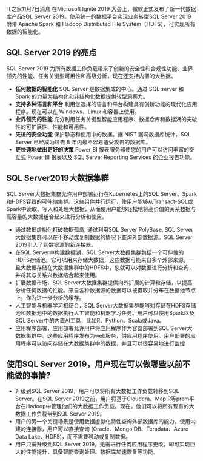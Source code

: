 IT之家11月7日消息 在Microsoft   Ignite 2019 大会上，微软正式发布了新一代数据库产品SQL Server 2019。使用统一的数据平台实现业务转型SQL Server 2019 附带 Apache Spark 和 Hadoop Distributed File System（HDFS），可实现所有数据的智能化。
## SQL Server 2019 的亮点
SQL Server 2019 为所有数据工作负载带来了创新的安全性和合规性功能、业界领先的性能、任务关键型可用性和高级分析，现在还支持内置的大数据。
- **任何数据的智能化**
SQL Server 是数据集成的中心。通过 SQL server 和 Spark 的力量为结构化和非结构化数据提供转型洞察力。
- **支持多种语言和平台**
利用您选择的语言和平台构建具有创新功能的现代化应用程序。现在可以在 Windows、Linux 和容器上使用。
- **业界领先的性能**
充分利用任务关键型智能应用程序、数据仓库和数据湖的突破性的可扩展性、性能和可用性。
- **先进的安全功能**
保护静态和使用中的数据。据 NIST 漏洞数据库统计，SQL Server 已经成为过去 8 年内最不容易遭受攻击的数据库。
- **更快速地做出更好的决策**
Power BI 报表服务器使您的用户可以访问丰富的交互式 Power BI 报表以及 SQL Server Reporting Services 的企业报告功能。
## SQL Server2019大数据集群
SQL Server大数据集群允许用户部署运行在Kubernetes上的SQL Server、Spark和HDFS容器的可伸缩集群。这些组件并行运行，使用户能够从Transact-SQL或Spark中读取、写入和处理大数据，从而使用户能够轻松地将高价值的关系数据与高容量的大数据组合起来进行分析和使用。
- 通过数据虚拟化打破数据孤岛, 通过利用SQL Server PolyBase, SQL Server大数据集群可以在不移动或复制数据的情况下查询外部数据源。SQL Server 2019引入了到数据源的新连接器。
- 在SQL Server中构建数据湖，SQL Server大数据集群包括一个可伸缩的HDFS存储池。它可以用来存储大数据，这些数据可能来自多个外部来源。一旦大数据存储在大数据集群中的HDFS中，您就可以对数据进行分析和查询，并将其与关系兴数据结合起来使用。
- 扩展数据市场，SQL Server大数据集群提供向外扩展的计算和存储，以提高分析任何数据的性能。来自各种数据源的数据可以被摄取并分布在数据池节点上，作为进一步分析的缓存。
- 人工智能与机器学习相结合，SQL Server大数据集群能够对存储在HDFS存储池和数据池中的数据执行人工智能和机器学习任务。用户可以使用Spark以及SQL Server中的内置AI工具，比如R、Python、Scala或Java。
- 应用程序部署，应用部署允许用户将应用程序作为容器部署到SQL Server大数据集群中。这些应用程序发布为web服务，供应用程序使用。用户部署的应用程序可以访问存储在大数据集群中的数据，并且可以很容易地进行监控
## 使用SQL Server 2019，用户现在可以做哪些以前不能做的事情?
- 升级到SQL Server 2019，用户可以将所有大数据工作负载转移到SQL Server。在SQL Server 2019之前，用户将基于Cloudera、Map R等prem平台在Hadoop中管理他们的大数据工作负载。现在，他们可以将所有现有的大数据工作负载带到SQL Server 2019。
- 用户的另一个关键场景是使用数据虚拟化特性查询外部数据库的能力。使用内建的连接器，用户可以直接查询 (Oracle、Mongo DB、Teradata、Azure Data Lake、HDFS)，而不需要移动或复制数据。
- 用户只需升级到SQL Server 2019，无需进行任何应用程序更改，即可实现巨大的性能提升，具备智能查询处理、数据库加速恢复等功能。
